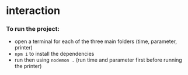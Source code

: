 # interaction

### To run the project:
- open a terminal for each of the three main folders (time, parameter, printer) 
- `npm i` to install the dependencies
- run then using `nodemon .` (run time and parameter first before running the printer)
